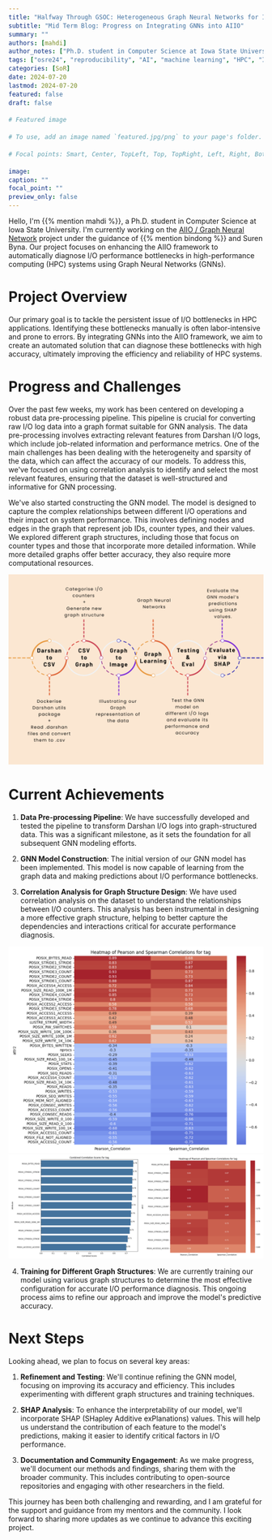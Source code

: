 ```yaml
---
title: "Halfway Through GSOC: Heterogeneous Graph Neural Networks for I/O Performance Bottleneck Diagnosis"
subtitle: "Mid Term Blog: Progress on Integrating GNNs into AIIO"
summary: ""
authors: [mahdi]
author_notes: ["Ph.D. student in Computer Science at Iowa State University"]
tags: ["osre24", "reproducibility", "AI", "machine learning", "HPC", "I/O", "GNN"]
categories: [SoR]
date: 2024-07-20
lastmod: 2024-07-20
featured: false
draft: false

# Featured image

# To use, add an image named `featured.jpg/png` to your page's folder.

# Focal points: Smart, Center, TopLeft, Top, TopRight, Left, Right, BottomLeft, Bottom, BottomRight.

image:
caption: ""
focal_point: ""
preview_only: false
---
```


Hello, I'm {{% mention mahdi %}}, a Ph.D. student in Computer Science at Iowa State University. I'm currently working on the [AIIO / Graph Neural Network](/project/osre24/lbl/aiio/) project under the guidance of {{% mention bindong %}} and Suren Byna. Our project focuses on enhancing the AIIO framework to automatically diagnose I/O performance bottlenecks in high-performance computing (HPC) systems using Graph Neural Networks (GNNs).

# Project Overview

Our primary goal is to tackle the persistent issue of I/O bottlenecks in HPC applications. Identifying these bottlenecks manually is often labor-intensive and prone to errors. By integrating GNNs into the AIIO framework, we aim to create an automated solution that can diagnose these bottlenecks with high accuracy, ultimately improving the efficiency and reliability of HPC systems.

# Progress and Challenges

Over the past few weeks, my work has been centered on developing a robust data pre-processing pipeline. This pipeline is crucial for converting raw I/O log data into a graph format suitable for GNN analysis. The data pre-processing involves extracting relevant features from Darshan I/O logs, which include job-related information and performance metrics. One of the main challenges has been dealing with the heterogeneity and sparsity of the data, which can affect the accuracy of our models. To address this, we've focused on using correlation analysis to identify and select the most relevant features, ensuring that the dataset is well-structured and informative for GNN processing.

We've also started constructing the GNN model. The model is designed to capture the complex relationships between different I/O operations and their impact on system performance. This involves defining nodes and edges in the graph that represent job IDs, counter types, and their values. We explored different graph structures, including those that focus on counter types and those that incorporate more detailed information. While more detailed graphs offer better accuracy, they also require more computational resources.

![Overview](overview.png)

# Current Achievements

1. **Data Pre-processing Pipeline**: We have successfully developed and tested the pipeline to transform Darshan I/O logs into graph-structured data. This was a significant milestone, as it sets the foundation for all subsequent GNN modeling efforts.
   
2. **GNN Model Construction**: The initial version of our GNN model has been implemented. This model is now capable of learning from the graph data and making predictions about I/O performance bottlenecks.

3. **Correlation Analysis for Graph Structure Design**: We have used correlation analysis on the dataset to understand the relationships between I/O counters. This analysis has been instrumental in designing a more effective graph structure, helping to better capture the dependencies and interactions critical for accurate performance diagnosis.

![Correlation Analysis1](correlation1.png)
![Correlation Analysis2](correlation2.png)

4. **Training for Different Graph Structures**: We are currently training our model using various graph structures to determine the most effective configuration for accurate I/O performance diagnosis. This ongoing process aims to refine our approach and improve the model's predictive accuracy.

# Next Steps

Looking ahead, we plan to focus on several key areas:

1. **Refinement and Testing**: We'll continue refining the GNN model, focusing on improving its accuracy and efficiency. This includes experimenting with different graph structures and training techniques.

2. **SHAP Analysis**: To enhance the interpretability of our model, we'll incorporate SHAP (SHapley Additive exPlanations) values. This will help us understand the contribution of each feature to the model's predictions, making it easier to identify critical factors in I/O performance.

3. **Documentation and Community Engagement**: As we make progress, we'll document our methods and findings, sharing them with the broader community. This includes contributing to open-source repositories and engaging with other researchers in the field.

This journey has been both challenging and rewarding, and I am grateful for the support and guidance from my mentors and the community. I look forward to sharing more updates as we continue to advance this exciting project.


